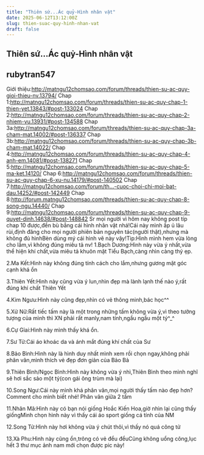 ```yaml
---
title: "Thiên sứ...Ác quỷ-Hình nhân vật"
date: 2025-06-12T13:12:00Z
slug: thien-suac-quy-hinh-nhan-vat
draft: false
---
```


## Thiên sứ...Ác quỷ-Hình nhân vật

## rubytran547

Giới thiệu:http://matngu12chomsao.com/forum/threads/thien-su-ac-quy-gioi-thieu-nv.13794/
Chap 1:http://matngu12chomsao.com/forum/threads/thien-su-ac-quy-chap-1-thien-yet.13843/#post-133024
Chap 2:http://matngu12chomsao.com/forum/threads/thien-su-ac-quy-chap-2-nhiem-vu.13931/#post-134588
Chap 3a:http://matngu12chomsao.com/forum/threads/thien-su-ac-quy-chap-3a-cham-mat.14002/#post-136337
Chap 3b:http://matngu12chomsao.com/forum/threads/thien-su-ac-quy-chap-3b-cham-mat.14022/
Chap 4:http://matngu12chomsao.com/forum/threads/thien-su-ac-quy-chap-4-anh-em.14081/#post-138271
Chap 5:http://matngu12chomsao.com/forum/threads/thien-su-ac-quy-chap-5-ma-ket.14120/
Chap 6:http://matngu12chomsao.com/forum/threads/thien-su-ac-quy-chap-6-xu-nu.14179/#post-140502
Chap 7:http://matngu12chomsao.com/forum/th...-cuoc-choi-chi-moi-bat-dau.14252/#post-142449
Chap 8:http://forum.matngu12chomsao.com/threads/thien-su-ac-quy-chap-8-song-ngu.14440/
Chap 9:http://matngu12chomsao.com/forum/threads/thien-su-ac-quy-chap-9-quyet-dinh.14638/#post-148842
Sr mọi người vì hôm nay không post típ chap 10 được,đền bù bẳng cái hình nhân vật nhá!Cái này mình ấp ủ lâu rùi,định đăng cho mọi người phiên bản nguyên tác(người thật),nhưng mà không đủ hìnhBèn dùng mý cái hình vẽ này vậy!Tip:Hình mình hem vừa lòng cho lắm,vì không đúng miêu tả nv!
1.Bạch Dương:Hình này vừa ý nhất,vừa thể hiện khí chất,vừa miêu tả khuôn mặt Tiểu Bạch,càng nhìn càng thý ẹp.

2.Ma Kết:Hình này không đúng tính cách cho lắm,nhưng gương mặt góc cạnh khá ổn

3.Thiên Yết:Hình này cũng vừa ý lun,nhìn đẹp mà lành lạnh thế nào ý,rất đúng khí chất Thiên Yết

4.Kim Ngưu:Hình này cũng đẹp,nhìn có vẻ thông minh,bác học^^

5.Xử Nữ:Rất tiếc tấm này là một trong những tấm không vừa ý,vì theo tưởng tượng của mình thì XN phải rất manly,nam tính,ngầu ngầu một tý^_^

6.Cự Gỉai:Hình này mình thấy khá ổn.

7.Sư Tử:Cái áo khoác da và ánh mắt đúng khí chất của Sư

8.Bảo Bình:Hình này là hình duy nhất mình xem rồi chọn ngay,không phải phân vân,mình thích vẻ đẹp đơn giản của Bảo Bả

9.Thiên Bình/Ngọc Bình:Hình này không vừa ý nhì,Thiên Bình theo mình nghĩ sẽ hơi sắc sảo một tý(con gái ông trùm mà lại)

10.Song Ngư:Cái này mình khá phân vân,mọi người thấy tấm nào đẹp hơn?Comment cho mình biết nhé!
Phân vân giữa 2 tấm

 

11.Nhân Mã:Hình này có bạn nói giống Hoắc Kiến Hoa,giờ nhìn lại cũng thấy giốngMình chọn hình này vì thấy cái áo sport giống cá tính của NM

12.Song Tử:Hình này hơi không vừa ý chút thôi,vì thấy nó quá công tử

13.Xà Phu:Hình này cũng ổn,trông có vẻ đểu đểuCũng không uổng công,lục hết 3 thư mục ảnh nam mới chọn được pic này!